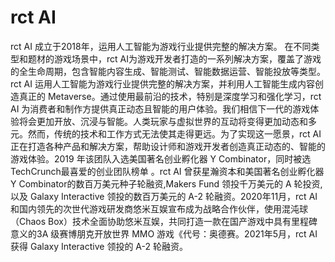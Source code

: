 # 

# rct AI

rct AI 成立于2018年，运用人工智能为游戏行业提供完整的解决方案。 在不同类型和题材的游戏场景中，rct AI为游戏开发者打造的一系列解决方案，覆盖了游戏的全生命周期，包含智能内容生成、智能测试、智能数据运营、智能投放等类型。rct AI 运用人工智能为游戏行业提供完整的解决方案，并利用人工智能生成内容创造真正的 Metaverse。通过使用最前沿的技术，特别是深度学习和强化学习，rct AI 为消费者和制作方提供真正动态且智能的用户体验。我们相信下一代的游戏体验将会更加开放、沉浸与智能。人类玩家与虚拟世界的互动将变得更加动态和多元。然而，传统的技术和工作方式无法使其走得更远。为了实现这一愿景，rct AI 正在打造各种产品和解决方案，帮助设计师和游戏开发者创造真正动态的、智能的游戏体验。2019 年该团队入选美国著名创业孵化器 Y Combinator，同时被选TechCrunch最喜爱的创业团队榜单 。rct AI 曾获星瀚资本和美国著名创业孵化器 Y Combinator的数百万美元种子轮融资,Makers Fund 领投千万美元的 A 轮投资,以及 Galaxy Interactive 领投的数百万美元的 A-2 轮融资。2020年11月，rct AI 和国内领先的次世代游戏研发商悠米互娱宣布成为战略合作伙伴，使用混沌球（Chaos Box）技术全面协助悠米互娱，共同打造一款在国产游戏中具有里程碑意义的3A 级赛博朋克开放世界 MMO 游戏《代号：奥德赛。2021年5月，rct AI 获得 Galaxy Interactive 领投的 A-2 轮融资。



